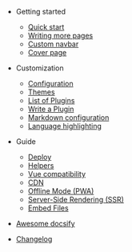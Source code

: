 <!-- docs/_sidebar.md -->

- Getting started

  - [Quick start](README.md)
  - [Writing more pages](more-pages.md)
  - [Custom navbar](custom-navbar.md)
  - [Cover page](cover.md)

- Customization

  - [Configuration](configuration.md)
  - [Themes](themes.md)
  - [List of Plugins](plugins.md)
  - [Write a Plugin](write-a-plugin.md)
  - [Markdown configuration](markdown.md)
  - [Language highlighting](language-highlight.md)

- Guide

  - [Deploy](deploy.md)
  - [Helpers](helpers.md)
  - [Vue compatibility](vue.md)
  - [CDN](cdn.md)
  - [Offline Mode (PWA)](pwa.md)
  - [Server-Side Rendering (SSR)](ssr.md)
  - [Embed Files](embed-files.md)

- [Awesome docsify](awesome.md)
- [Changelog](changelog.md)
